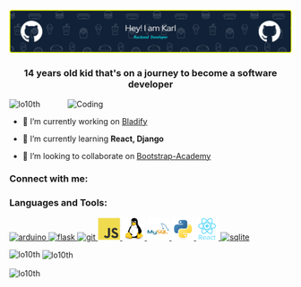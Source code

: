 ![Header](./github-header-image.png)


<h3 align="center">14 years old kid that's on a journey to become a software developer</h3>
<img align="right" alt="Coding" width="400" src="https://cdn.dribbble.com/users/926537/screenshots/4502924/python-2.gif">


<p align="left"> <img src="https://komarev.com/ghpvc/?username=lo10th&label=Profile%20views&color=0e75b6&style=flat" alt="lo10th" /> </p>

- 🔭 I’m currently working on [Bladify](https://github.com/Lo10Th/Bladify)

- 🌱 I’m currently learning **React, Django**

- 👯 I’m looking to collaborate on [Bootstrap-Academy](https://github.com/Bootstrap-Academy/Bootstrap-Academy)

<h3 align="left">Connect with me:</h3>
<p align="left">
</p>

<h3 align="left">Languages and Tools:</h3>
<p align="left"> <a href="https://www.arduino.cc/" target="_blank" rel="noreferrer"> <img src="https://cdn.worldvectorlogo.com/logos/arduino-1.svg" alt="arduino" width="40" height="40"/> </a> <a href="https://flask.palletsprojects.com/" target="_blank" rel="noreferrer"> <img src="https://www.vectorlogo.zone/logos/pocoo_flask/pocoo_flask-icon.svg" alt="flask" width="40" height="40"/> </a> <a href="https://git-scm.com/" target="_blank" rel="noreferrer"> <img src="https://www.vectorlogo.zone/logos/git-scm/git-scm-icon.svg" alt="git" width="40" height="40"/> </a> <a href="https://developer.mozilla.org/en-US/docs/Web/JavaScript" target="_blank" rel="noreferrer"> <img src="https://raw.githubusercontent.com/devicons/devicon/master/icons/javascript/javascript-original.svg" alt="javascript" width="40" height="40"/> </a> <a href="https://www.linux.org/" target="_blank" rel="noreferrer"> <img src="https://raw.githubusercontent.com/devicons/devicon/master/icons/linux/linux-original.svg" alt="linux" width="40" height="40"/> </a> <a href="https://www.mysql.com/" target="_blank" rel="noreferrer"> <img src="https://raw.githubusercontent.com/devicons/devicon/master/icons/mysql/mysql-original-wordmark.svg" alt="mysql" width="40" height="40"/> </a> <a href="https://www.python.org" target="_blank" rel="noreferrer"> <img src="https://raw.githubusercontent.com/devicons/devicon/master/icons/python/python-original.svg" alt="python" width="40" height="40"/> </a> <a href="https://reactjs.org/" target="_blank" rel="noreferrer"> <img src="https://raw.githubusercontent.com/devicons/devicon/master/icons/react/react-original-wordmark.svg" alt="react" width="40" height="40"/> </a> <a href="https://www.sqlite.org/" target="_blank" rel="noreferrer"> <img src="https://www.vectorlogo.zone/logos/sqlite/sqlite-icon.svg" alt="sqlite" width="40" height="40"/> </a> </p>

<p><img align="left" src="https://github-readme-stats.vercel.app/api/top-langs?username=lo10th&show_icons=true&locale=en&layout=compact&theme=dark" alt="lo10th" /></p>

<p>&nbsp;<img align="center" src="https://github-readme-stats.vercel.app/api?username=lo10th&show_icons=true&locale=en&theme=dark" alt="lo10th" /></p>

<p><img align="center" src="https://github-readme-streak-stats.herokuapp.com/?user=lo10th&" alt="lo10th" /></p>

